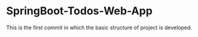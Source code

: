 # SpringBoot-Todos-Web-App
This is the first commit  in which the basic structure of project is developed.
